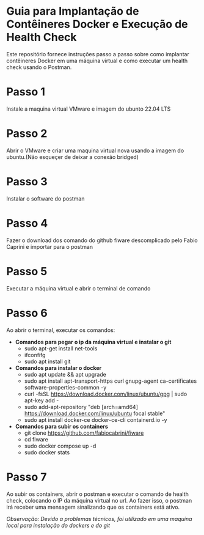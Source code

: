 # Guia para Implantação de Contêineres Docker e Execução de Health Check
Este repositório fornece instruções passo a passo sobre como implantar contêineres Docker em uma máquina virtual e como executar um health check usando o Postman.
# Passo 1

Instale a maquina virtual VMware e imagem do ubunto 22.04 LTS

# Passo 2

Abrir o VMware e criar uma maquina virtual nova usando a imagem do ubuntu.(Não esqueçer de deixar a conexão bridged)

# Passo 3

Instalar o software do postman

# Passo 4

Fazer o download dos comando do github fiware descomplicado pelo Fabio Caprini e importar para o postman

# Passo 5

Executar a máquina virtual e abrir o terminal de comando

# Passo 6

Ao abrir o terminal, executar os comandos:  
- **Comandos para pegar o ip da máquina virtual e instalar o git**
  - sudo apt-get install net-tools
  - ifconfifg
  - sudo apt install git
- **Comandos para instalar o docker**
  - sudo apt update && apt upgrade
  - sudo apt install apt-transport-https curl gnupg-agent ca-certificates software-properties-common -y
  - curl -fsSL https://download.docker.com/linux/ubuntu/gpg | sudo apt-key add -
  - sudo add-apt-repository "deb [arch=amd64] https://download.docker.com/linux/ubuntu focal stable"
  - sudo apt install docker-ce docker-ce-cli containerd.io -y  
- **Comandos para subir os containers**
  - git clone https://github.com/fabiocabrini/fiware
  - cd fiware
  - sudo docker compose up -d
  - sudo docker stats

# Passo 7

Ao subir os containers, abrir o postman e executar o comando de health check, colocando o IP da máquina virtual no url. Ao fazer isso, o postman irá receber uma mensagem sinalizando que os containers está ativo.

*Observação: Devido a problemas técnicos, foi utilizado em uma maquina local para instalação do dockers e do git*
